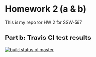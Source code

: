 # Homework 2 (a & b)

This is my repo for HW 2 for SSW-567

## Part b: Travis CI test results

[![build status of master](https://travis-ci.org/BlackRoseRipp/SSW567.svg?branch=master)](https://travis-ci.org/BlackRoseRipp/SSW567)
